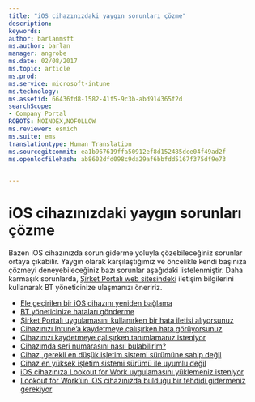 ```yaml
---
title: "iOS cihazınızdaki yaygın sorunları çözme"
description: 
keywords: 
author: barlanmsft
ms.author: barlan
manager: angrobe
ms.date: 02/08/2017
ms.topic: article
ms.prod: 
ms.service: microsoft-intune
ms.technology: 
ms.assetid: 66436fd8-1582-41f5-9c3b-abd914365f2d
searchScope:
- Company Portal
ROBOTS: NOINDEX,NOFOLLOW
ms.reviewer: esmich
ms.suite: ems
translationtype: Human Translation
ms.sourcegitcommit: ea1b967619ffa50912ef8d152485dce04f49ad2f
ms.openlocfilehash: ab8602dfd098c9da29af6bbfdd5167f375df9e73


---
```


# <a name="fix-common-issues-with-your-ios-device"></a>iOS cihazınızdaki yaygın sorunları çözme

Bazen iOS cihazınızda sorun giderme yoluyla çözebileceğiniz sorunlar ortaya çıkabilir. Yaygın olarak karşılaştığımız ve öncelikle kendi başınıza çözmeyi deneyebileceğiniz bazı sorunlar aşağıdaki listelenmiştir. Daha karmaşık sorunlarda, [Şirket Portalı web sitesindeki](http://portal.manage.microsoft.com) iletişim bilgilerini kullanarak BT yöneticinize ulaşmanızı öneririz.

- [Ele geçirilen bir iOS cihazını yeniden bağlama](how-to-reconnect-a-compromised-ios-device.md)
- [BT yöneticinize hataları gönderme](send-errors-to-your-it-admin-ios.md)
- [Şirket Portalı uygulamasını kullanırken bir hata iletisi alıyorsunuz](you-get-an-error-while-using-the-company-portal-app-ios.md)
- [Cihazınızı Intune’a kaydetmeye çalışırken hata görüyorsunuz](you-see-errors-while-trying-to-enroll-your-device-in-intune-ios.md)
- [Cihazınızı kaydetmeye çalışırken tanımlamanız isteniyor](you-are-asked-to-identify-your-device-when-trying-to-enroll-ios.md)
- [Cihazımda seri numarasını nasıl bulabilirim?](how-do-i-find-the-serial-number-on-my-device-ios.md)
- [Cihaz, gerekli en düşük işletim sistemi sürümüne sahip değil](you-need-to-update-your-ios-device.md)
- [Cihaz en yüksek işletim sistemi sürümü ile uyumlu değil](you-need-to-update-your-ios-device.md)
- [iOS cihazınıza Lookout for Work uygulamasını yüklemeniz isteniyor](you-are-prompted-to-install-lookout-for-work-ios.md)
- [Lookout for Work’ün iOS cihazınızda bulduğu bir tehdidi gidermeniz gerekiyor](you-need-to-resolve-a-threat-found-by-lookout-for-work-ios.md)



<!--HONumber=Feb17_HO2-->


